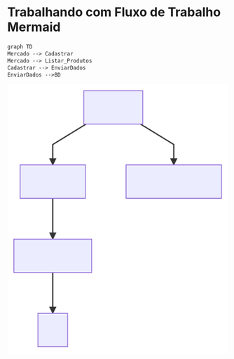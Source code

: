# Trabalhando com Fluxo de Trabalho Mermaid
```mermaid
graph TD
Mercado --> Cadastrar
Mercado --> Listar_Produtos 
Cadastrar --> EnviarDados
EnviarDados -->BD
```
![Imagem](https://github.com/duuh30/vendedor/blob/master/Diagrama.svg)
